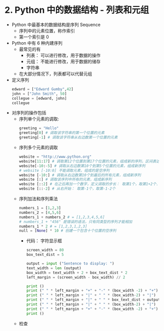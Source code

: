 # 2. Python 中的数据结构 - 列表和元组
- Python 中最基本的数据结构是序列 Sequence
	+ 序列中的元素位置，称作索引
	+ 第一个索引是 0
- Python 中有 6 种内建序列
	+ 最常见的有
		* 列表： 可以进行修改，用于数据的操作
		* 元组： 不能进行修改，用于数据的储存
		* 字符串
	+ 在大部分情况下，列表都可以代替元组
- 定义序列
	``` python 
	edward = ["Edward Gumby",42]
	john = ["John Smith", 50]
	collegue = [edward, john]
	collegue
	``` 
- 对序列的操作包括
	+ 序列单个元素的调取:
		``` python
		greeting = "Hello"
		greeting[0] # 调取该字符串的第一个位置的元素
		greeting[-1] # 调取该字符串从右边数第一个位置的元素
		```
	+ 序列多个元素的调取
		``` python
		website = "http://www.python.org"
		website[11:17] # 调取第12个位置到第17个位置的元素，组成新的序列，区间表达为左闭右开
		website[-10:-5] # 调取从右边数第10个到第5个位置的元素，组成新序列
		# website [-10:0] 不能调取元素，组成的是空序列
		website [-10:] # 调取从右边数第10个到最后的所有元素，组成新序列
		website [:] # 调取该序列中所有的元素，组成新序列
		website [::2] # 在之后再加一个数字，定义调取的步长： 取第1个，取第1+2个...
		website [::-2] # 从右开始： 取第-1个，取第-1-2个
		```
	+ 序列加法和序列乘法
		``` python
		numbers_1 = [1,2,3]
		numbers_2 = [4,5,6]
		numbers_1 + numbers_2 # = [1,2,3,4,5,6]
		# numbers_1 + "456" 是错误的语法，只有同类型的序列才能相加
		numbers_1 * 2 # = [1,2,3,1,2,3] 
		null = [None] * 10 # 创建一个包含十个位置的空序列
		```
		* 代码： 字符显示框
			``` python
			screen_width = 80
			box_text_dist = 5

			output = input ("Sentence to display: ")
			text_width = len (output)
			box_width = text_width + 2 + box_text_dist * 2 
			left_margin = (screen_width - box_width) // 2

			print ()
			print (" " * left_margin + "+" + "-" * (box_width -2) + "+")
			print (" " * left_margin + "|" + " " * (box_width-2) + "|")
			print (" " * left_margin + "|" + " " * box_text_dist + output + " "*box_text_dist + "|")
			print (" " * left_margin + "|" + " " * (box_width-2) + "|")
			print (" " * left_margin + "+" + "-" * (box_width -2) + "+")
			print ()
			```
	+ 检查
